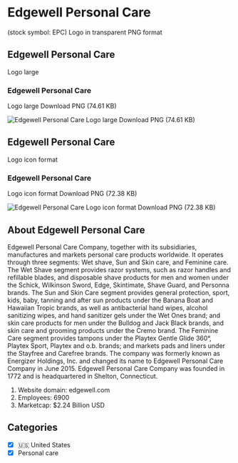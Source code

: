# Edgewell Personal Care
 (stock symbol: EPC) Logo in transparent PNG format

## Edgewell Personal Care
 Logo large

### Edgewell Personal Care
 Logo large Download PNG (74.61 KB)

![Edgewell Personal Care
 Logo large Download PNG (74.61 KB)](/img/orig/EPC_BIG-b936a7a7.png)

## Edgewell Personal Care
 Logo icon format

### Edgewell Personal Care
 Logo icon format Download PNG (72.38 KB)

![Edgewell Personal Care
 Logo icon format Download PNG (72.38 KB)](/img/orig/EPC-5de7518e.png)

## About Edgewell Personal Care


Edgewell Personal Care Company, together with its subsidiaries, manufactures and markets personal care products worldwide. It operates through three segments: Wet shave, Sun and Skin care, and Feminine care. The Wet Shave segment provides razor systems, such as razor handles and refillable blades, and disposable shave products for men and women under the Schick, Wilkinson Sword, Edge, Skintimate, Shave Guard, and Personna brands. The Sun and Skin Care segment provides general protection, sport, kids, baby, tanning and after sun products under the Banana Boat and Hawaiian Tropic brands, as well as antibacterial hand wipes, alcohol sanitizing wipes, and hand sanitizer gels under the Wet Ones brand; and skin care products for men under the Bulldog and Jack Black brands, and skin care and grooming products under the Cremo brand. The Feminine Care segment provides tampons under the Playtex Gentle Glide 360°, Playtex Sport, Playtex and o.b. brands; and markets pads and liners under the Stayfree and Carefree brands. The company was formerly known as Energizer Holdings, Inc. and changed its name to Edgewell Personal Care Company in June 2015. Edgewell Personal Care Company was founded in 1772 and is headquartered in Shelton, Connecticut.

1. Website domain: edgewell.com
2. Employees: 6900
3. Marketcap: $2.24 Billion USD


## Categories
- [x] 🇺🇸 United States
- [x] Personal care
